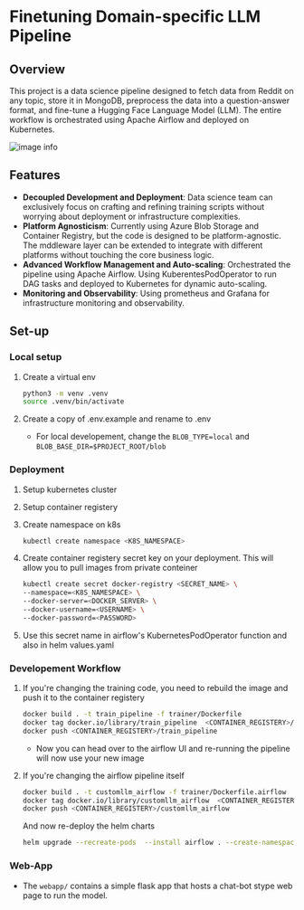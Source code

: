 # Finetuning Domain-specific LLM Pipeline

## Overview

This project is a data science pipeline designed to fetch data from Reddit on any topic, store it in MongoDB, preprocess the data into a question-answer format, and fine-tune a Hugging Face Language Model (LLM). The entire workflow is orchestrated using Apache Airflow and deployed on Kubernetes.

![image info](https://cdn.discordapp.com/attachments/1119444495071719497/1189534133639204954/workflow-compress.png?ex=659e82fd&is=658c0dfd&hm=3f6dba8a645b5d095b752498884d7dbb2f111c0b4e5a19f45b8e22db42158674&)

## Features

* **Decoupled Development and Deployment**: Data science team can exclusively focus on crafting and refining training scripts without worrying about deployment or infrastructure complexities.
* **Platform Agnosticism**: Currently using Azure Blob Storage and Container Registry, but the code is designed to be platform-agnostic. The mddleware layer can be extended to integrate with different platforms without touching the core business logic.
* **Advanced Workflow Management and Auto-scaling**: Orchestrated the pipeline using Apache Airflow. Using KuberentesPodOperator to run DAG tasks and deployed to Kubernetes for dynamic auto-scaling.
* **Monitoring and Observability**: Using prometheus and Grafana for infrastructure monitoring and observability.

## Set-up

### Local setup

1. Create a virtual env

   ```sh
   python3 -m venv .venv
   source .venv/bin/activate
   ```

2. Create a copy of .env.example and rename to .env
    * For local developement, change the `BLOB_TYPE=local` and `BLOB_BASE_DIR=$PROJECT_ROOT/blob`

### Deployment

1. Setup kubernetes cluster
2. Setup container registery
3. Create namespace on k8s

   ```sh
   kubectl create namespace <K8S_NAMESPACE>
   ```

4. Create container registery secret key on your deployment. This will allow you to pull images from private conteiner

   ```sh
   kubectl create secret docker-registry <SECRET_NAME> \ 
   --namespace=<K8S_NAMESPACE> \
   --docker-server=<DOCKER_SERVER> \
   --docker-username=<USERNAME> \
   --docker-password=<PASSWORD>
   ```

5. Use this secret name in airflow's KubernetesPodOperator function and also in helm values.yaml

### Developement Workflow

1. If you're changing the training code, you need to rebuild the image and push it to the container registery

   ```sh
   docker build . -t train_pipeline -f trainer/Dockerfile
   docker tag docker.io/library/train_pipeline  <CONTAINER_REGISTERY>/train_pipeline
   docker push <CONTAINER_REGISTERY>/train_pipeline
   ```

    * Now you can head over to the airflow UI and re-running the pipeline will now use your new image
2. If you're changing the airflow pipeline itself

   ```sh
   docker build . -t customllm_airflow -f trainer/Dockerfile.airflow
   docker tag docker.io/library/customllm_airflow  <CONTAINER_REGISTERY>/customllm_airflow
   docker push <CONTAINER_REGISTERY>/customllm_airflow
   ```

   And now re-deploy the helm charts

   ```sh
   helm upgrade --recreate-pods  --install airflow . --create-namespace  --namespace <K8S_NAMESPACE> --values values.yaml
   ```

### Web-App

* The `webapp/` contains a simple flask app that hosts a chat-bot stype web page to run the model.
